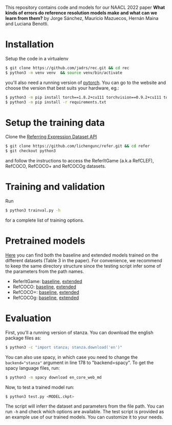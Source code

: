 This repository contains code and models for our NAACL 2022 paper **What kinds of errors do reference resolution models make and what can we learn from them?** by Jorge Sánchez, Mauricio Mazuecos, Hernán Maina and Luciana Benotti.


# Installation


Setup the code in a virtualenv

```sh
$ git clone https://github.com/jadrs/rec.git && cd rec
$ python3 -m venv venv  && source venv/bin/activate
```

you'll also need a running version of [pytorch](https://pytorch.org/get-started/locally/). You can go to the website and choose the version that best suits your hardware, eg.:

```sh
$ python3 -m pip install torch==1.8.2+cu111 torchvision==0.9.2+cu111 torchaudio==0.8.2 -f https://download.pytorch.org/whl/lts/1.8/torch_lts.html
$ python3 -m pip install -r requirements.txt
```

# Setup the training data


Clone the [Referring Expression Dataset API](https://github.com/lichengunc/refer)

```sh
$ git clone https://github.com/lichengunc/refer.git && cd refer
$ git checkout python3
```

and follow the instructions to access the ReferItGame (a.k.a RefCLEF), RefCOCO, RefCOCO+ and RefCOCOg datasets.


# Training and validation


Run

```sh
$ python3 trainval.py -h
```

for a complete list of training options.


# Pretrained models


[Here](https://drive.google.com/drive/folders/1ud7RaR_0rmJws4xGJeGz-tdZMugvd2eh?usp=sharing) you can find both the baseline and extended models trained on the different datasets (Table 3 in the paper). For convenience, we recommend to keep the same directory structure since the testing script infer some of the parameters from the path names.

* ReferItGame: [baseline](https://drive.google.com/drive/folders/1Yd0wVAGne5-drWz8wwlPjkIH6pZItzqm?usp=sharing), [extended](https://drive.google.com/drive/folders/1aPNzpfpeb0Y7Ztba-7N4EiR03LRqWzGg?usp=sharing)
* RefCOCO: [baseline](https://drive.google.com/drive/folders/1Zm92kg3ereWMSUqlqJocd9tG5dcI0U4y?usp=sharing), [extended](https://drive.google.com/drive/folders/1xTDmJzxJ_KbrmKj6DkBLqNyZtdkbcD6z?usp=sharing)
* RefCOCO+: [baseline](https://drive.google.com/drive/folders/1KxYomKbBTBEAWeB7DrnixwBavc44KZ3p?usp=sharing), [extended]()
* RefCOCOg: [baseline](https://drive.google.com/drive/folders/1YXw1Nt0gy34aaemOZJpigGvMq72Of2Zy?usp=sharing), [extended]()


# Evaluation


First, you'll a running version of stanza. You can download the english package files as:

```sh
$ python3 -c "import stanza; stanza.download('en')"
```

You can also use spacy, in which case you need to change the ```backend="stanza"``` argument in line 178 to "backend=spacy". To get the spacy language files, run:

```sh
$ python3 -m spacy download en_core_web_md
```

Now, to test a trained model run:

```sh
$ python3 test.py <MODEL.ckpt>
```

The script will inferr the dataset and parameters from the file path. You can run ```-h``` and check which options are available. The test script is provided as an example use of our trained models. You can customize it to your needs.
